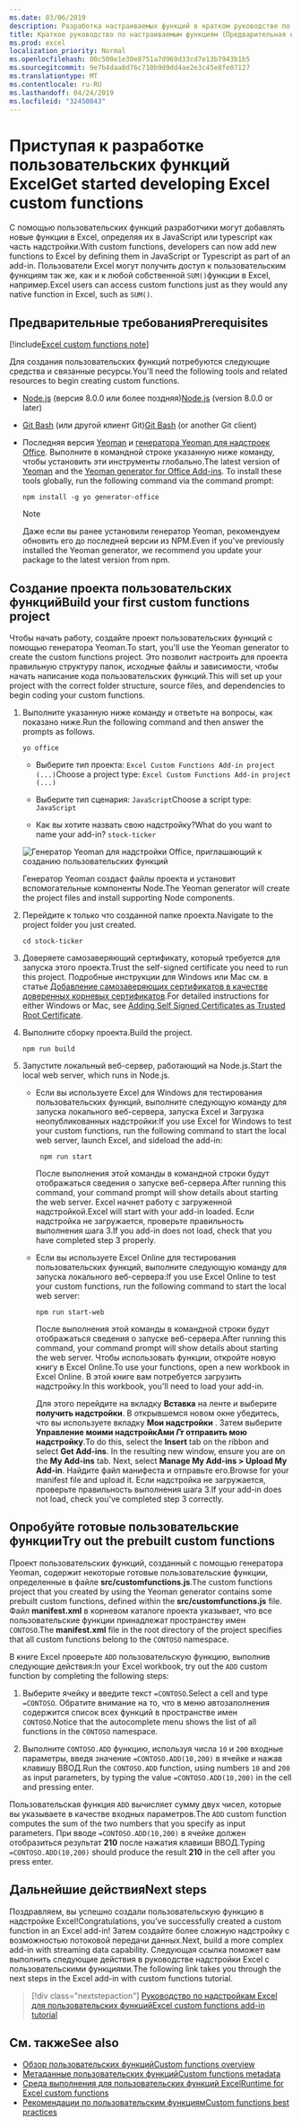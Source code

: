 ```yaml
---
ms.date: 03/06/2019
description: Разработка настраиваемых функций в кратком руководстве по Excel.
title: Краткое руководство по настраиваемым функциям (Предварительная версия)
ms.prod: excel
localization_priority: Normal
ms.openlocfilehash: 80c500e1e30e8751a7d969d33cd7e13b7943b1b5
ms.sourcegitcommit: 9e7b4daa8d76c710b9d9dd4ae2e3c45e8fe07127
ms.translationtype: MT
ms.contentlocale: ru-RU
ms.lasthandoff: 04/24/2019
ms.locfileid: "32450843"
---
```

# <a name="get-started-developing-excel-custom-functions"></a><span data-ttu-id="07fb9-103">Приступая к разработке пользовательских функций Excel</span><span class="sxs-lookup"><span data-stu-id="07fb9-103">Get started developing Excel custom functions</span></span>

<span data-ttu-id="07fb9-104">С помощью пользовательских функций разработчики могут добавлять новые функции в Excel, определяя их в JavaScript или typescript как часть надстройки.</span><span class="sxs-lookup"><span data-stu-id="07fb9-104">With custom functions, developers can now add new functions to Excel by defining them in JavaScript or Typescript as part of an add-in.</span></span> <span data-ttu-id="07fb9-105">Пользователи Excel могут получить доступ к пользовательским функциям так же, как и к любой собственной `SUM()`функции в Excel, например.</span><span class="sxs-lookup"><span data-stu-id="07fb9-105">Excel users can access custom functions just as they would any native function in Excel, such as `SUM()`.</span></span>

## <a name="prerequisites"></a><span data-ttu-id="07fb9-106">Предварительные требования</span><span class="sxs-lookup"><span data-stu-id="07fb9-106">Prerequisites</span></span>

[!include[Excel custom functions note](../includes/excel-custom-functions-note.md)]

<span data-ttu-id="07fb9-107">Для создания пользовательских функций потребуются следующие средства и связанные ресурсы.</span><span class="sxs-lookup"><span data-stu-id="07fb9-107">You'll need the following tools and related resources to begin creating custom functions.</span></span>

- <span data-ttu-id="07fb9-108">[Node.js](https://nodejs.org/en/) (версия 8.0.0 или более поздняя)</span><span class="sxs-lookup"><span data-stu-id="07fb9-108">[Node.js](https://nodejs.org/en/) (version 8.0.0 or later)</span></span>

- <span data-ttu-id="07fb9-109">[Git Bash](https://git-scm.com/downloads) (или другой клиент Git)</span><span class="sxs-lookup"><span data-stu-id="07fb9-109">[Git Bash](https://git-scm.com/downloads) (or another Git client)</span></span>

- <span data-ttu-id="07fb9-110">Последняя версия [Yeoman](https://yeoman.io/) и [генератора Yeoman для надстроек Office](https://www.npmjs.com/package/generator-office). Выполните в командной строке указанную ниже команду, чтобы установить эти инструменты глобально.</span><span class="sxs-lookup"><span data-stu-id="07fb9-110">The latest version of [Yeoman](https://yeoman.io/) and the [Yeoman generator for Office Add-ins](https://www.npmjs.com/package/generator-office). To install these tools globally, run the following command via the command prompt:</span></span>

    ```
    npm install -g yo generator-office
    ```

    > [!NOTE]
    > <span data-ttu-id="07fb9-111">Даже если вы ранее установили генератор Yeoman, рекомендуем обновить его до последней версии из NPM.</span><span class="sxs-lookup"><span data-stu-id="07fb9-111">Even if you've previously installed the Yeoman generator, we recommend you update your package to the latest version from npm.</span></span>

## <a name="build-your-first-custom-functions-project"></a><span data-ttu-id="07fb9-112">Создание проекта пользовательских функций</span><span class="sxs-lookup"><span data-stu-id="07fb9-112">Build your first custom functions project</span></span>

<span data-ttu-id="07fb9-113">Чтобы начать работу, создайте проект пользовательских функций с помощью генератора Yeoman.</span><span class="sxs-lookup"><span data-stu-id="07fb9-113">To start, you'll use the Yeoman generator to create the custom functions project.</span></span> <span data-ttu-id="07fb9-114">Это позволит настроить для проекта правильную структуру папок, исходные файлы и зависимости, чтобы начать написание кода пользовательских функций.</span><span class="sxs-lookup"><span data-stu-id="07fb9-114">This will set up your project with the correct folder structure, source files, and dependencies to begin coding your custom functions.</span></span>

1. <span data-ttu-id="07fb9-115">Выполните указанную ниже команду и ответьте на вопросы, как показано ниже.</span><span class="sxs-lookup"><span data-stu-id="07fb9-115">Run the following command and then answer the prompts as follows.</span></span>

    ```
    yo office
    ```

    - <span data-ttu-id="07fb9-116">Выберите тип проекта: `Excel Custom Functions Add-in project (...)`</span><span class="sxs-lookup"><span data-stu-id="07fb9-116">Choose a project type: `Excel Custom Functions Add-in project (...)`</span></span>

    - <span data-ttu-id="07fb9-117">Выберите тип сценария: `JavaScript`</span><span class="sxs-lookup"><span data-stu-id="07fb9-117">Choose a script type: `JavaScript`</span></span>

    - <span data-ttu-id="07fb9-118">Как вы хотите назвать свою надстройку?</span><span class="sxs-lookup"><span data-stu-id="07fb9-118">What do you want to name your add-in?</span></span> `stock-ticker`

    ![Генератор Yeoman для надстройки Office, приглашающий к созданию пользовательских функций](../images/12-10-fork-cf-pic.jpg)

    <span data-ttu-id="07fb9-120">Генератор Yeoman создаст файлы проекта и установит вспомогательные компоненты Node.</span><span class="sxs-lookup"><span data-stu-id="07fb9-120">The Yeoman generator will create the project files and install supporting Node components.</span></span>

2. <span data-ttu-id="07fb9-121">Перейдите к только что созданной папке проекта.</span><span class="sxs-lookup"><span data-stu-id="07fb9-121">Navigate to the project folder you just created.</span></span>

    ```
    cd stock-ticker
    ```

3. <span data-ttu-id="07fb9-122">Доверяете самозаверяющий сертификату, который требуется для запуска этого проекта.</span><span class="sxs-lookup"><span data-stu-id="07fb9-122">Trust the self-signed certificate you need to run this project.</span></span> <span data-ttu-id="07fb9-123">Подробные инструкции для Windows или Mac см. в статье [Добавление самозаверяющих сертификатов в качестве доверенных корневых сертификатов](https://github.com/OfficeDev/generator-office/blob/master/src/docs/ssl.md).</span><span class="sxs-lookup"><span data-stu-id="07fb9-123">For detailed instructions for either Windows or Mac, see [Adding Self Signed Certificates as Trusted Root Certificate](https://github.com/OfficeDev/generator-office/blob/master/src/docs/ssl.md).</span></span>  

4. <span data-ttu-id="07fb9-124">Выполните сборку проекта.</span><span class="sxs-lookup"><span data-stu-id="07fb9-124">Build the project.</span></span>

    ```
    npm run build
    ```

5. <span data-ttu-id="07fb9-125">Запустите локальный веб-сервер, работающий на Node.js.</span><span class="sxs-lookup"><span data-stu-id="07fb9-125">Start the local web server, which runs in Node.js.</span></span>

    - <span data-ttu-id="07fb9-126">Если вы используете Excel для Windows для тестирования пользовательских функций, выполните следующую команду для запуска локального веб-сервера, запуска Excel и Загрузка неопубликованных надстройки:</span><span class="sxs-lookup"><span data-stu-id="07fb9-126">If you use Excel for Windows to test your custom functions, run the following command to start the local web server, launch Excel, and sideload the add-in:</span></span>

        ```
         npm run start
        ```
        <span data-ttu-id="07fb9-127">После выполнения этой команды в командной строки будут отображаться сведения о запуске веб-сервера.</span><span class="sxs-lookup"><span data-stu-id="07fb9-127">After running this command, your command prompt will show details about starting the web server.</span></span> <span data-ttu-id="07fb9-128">Excel начнет работу с загруженной надстройкой.</span><span class="sxs-lookup"><span data-stu-id="07fb9-128">Excel will start with your add-in loaded.</span></span> <span data-ttu-id="07fb9-129">Если надстройка не загружается, проверьте правильность выполнения шага 3.</span><span class="sxs-lookup"><span data-stu-id="07fb9-129">If you add-in does not load, check that you have completed step 3 properly.</span></span>

    - <span data-ttu-id="07fb9-130">Если вы используете Excel Online для тестирования пользовательских функций, выполните следующую команду для запуска локального веб-сервера:</span><span class="sxs-lookup"><span data-stu-id="07fb9-130">If you use Excel Online to test your custom functions, run the following command to start the local web server:</span></span>

        ```
        npm run start-web
        ```

         <span data-ttu-id="07fb9-131">После выполнения этой команды в командной строки будут отображаться сведения о запуске веб-сервера.</span><span class="sxs-lookup"><span data-stu-id="07fb9-131">After running this command, your command prompt will show details about starting the web server.</span></span> <span data-ttu-id="07fb9-132">Чтобы использовать функции, откройте новую книгу в Excel Online.</span><span class="sxs-lookup"><span data-stu-id="07fb9-132">To use your functions, open a new workbook in Excel Online.</span></span> <span data-ttu-id="07fb9-133">В этой книге вам потребуется загрузить надстройку.</span><span class="sxs-lookup"><span data-stu-id="07fb9-133">In this workbook, you'll need to load your add-in.</span></span> 

        <span data-ttu-id="07fb9-134">Для этого перейдите на вкладку **Вставка** на ленте и выберите **получить надстройки**. В открывшемся новом окне убедитесь, что вы используете вкладку **Мои надстройки** . Затем выберите **Управление моими надстройкАми _Гт_ отправить мою надстройку**.</span><span class="sxs-lookup"><span data-stu-id="07fb9-134">To do this, select the **Insert** tab on the ribbon and select **Get Add-ins**. In the resulting new window, ensure you are on the **My Add-ins** tab. Next, select **Manage My Add-ins > Upload My Add-in**.</span></span> <span data-ttu-id="07fb9-135">Найдите файл манифеста и отправьте его.</span><span class="sxs-lookup"><span data-stu-id="07fb9-135">Browse for your manifest file and upload it.</span></span> <span data-ttu-id="07fb9-136">Если надстройка не загружается, проверьте правильность выполнения шага 3.</span><span class="sxs-lookup"><span data-stu-id="07fb9-136">If your add-in does not load, check you've completed step 3 correctly.</span></span>

## <a name="try-out-the-prebuilt-custom-functions"></a><span data-ttu-id="07fb9-137">Опробуйте готовые пользовательские функции</span><span class="sxs-lookup"><span data-stu-id="07fb9-137">Try out the prebuilt custom functions</span></span>

<span data-ttu-id="07fb9-138">Проект пользовательских функций, созданный с помощью генератора Yeoman, содержит некоторые готовые пользовательские функции, определенные в файле **src/customfunctions.js**.</span><span class="sxs-lookup"><span data-stu-id="07fb9-138">The custom functions project that you created by using the Yeoman generator contains some prebuilt custom functions, defined within the **src/customfunctions.js** file.</span></span> <span data-ttu-id="07fb9-139">Файл **manifest.xml** в корневом каталоге проекта указывает, что все пользовательские функции принадлежат пространству имен `CONTOSO`.</span><span class="sxs-lookup"><span data-stu-id="07fb9-139">The **manifest.xml** file in the root directory of the project specifies that all custom functions belong to the `CONTOSO` namespace.</span></span>

<span data-ttu-id="07fb9-140">В книге Excel проверьте `ADD` пользовательскую функцию, выполнив следующие действия:</span><span class="sxs-lookup"><span data-stu-id="07fb9-140">In your Excel workbook, try out the `ADD` custom function by completing the following steps:</span></span>

1. <span data-ttu-id="07fb9-141">Выберите ячейку и введите текст `=CONTOSO`.</span><span class="sxs-lookup"><span data-stu-id="07fb9-141">Select a cell and type `=CONTOSO`.</span></span> <span data-ttu-id="07fb9-142">Обратите внимание на то, что в меню автозаполнения содержится список всех функций в пространстве имен `CONTOSO`.</span><span class="sxs-lookup"><span data-stu-id="07fb9-142">Notice that the autocomplete menu shows the list of all functions in the `CONTOSO` namespace.</span></span>

2. <span data-ttu-id="07fb9-143">Выполните `CONTOSO.ADD` функцию, используя числа `10` и `200` входные параметры, введя значение `=CONTOSO.ADD(10,200)` в ячейке и нажав клавишу ВВОД.</span><span class="sxs-lookup"><span data-stu-id="07fb9-143">Run the `CONTOSO.ADD` function, using numbers `10` and `200` as input parameters, by typing the value `=CONTOSO.ADD(10,200)` in the cell and pressing enter.</span></span>

<span data-ttu-id="07fb9-144">Пользовательская функция `ADD` вычисляет сумму двух чисел, которые вы указываете в качестве входных параметров.</span><span class="sxs-lookup"><span data-stu-id="07fb9-144">The `ADD` custom function computes the sum of the two numbers that you specify as input parameters.</span></span> <span data-ttu-id="07fb9-145">При вводе `=CONTOSO.ADD(10,200)` в ячейке должен отобразиться результат **210** после нажатия клавиши ВВОД.</span><span class="sxs-lookup"><span data-stu-id="07fb9-145">Typing `=CONTOSO.ADD(10,200)` should produce the result **210** in the cell after you press enter.</span></span>

## <a name="next-steps"></a><span data-ttu-id="07fb9-146">Дальнейшие действия</span><span class="sxs-lookup"><span data-stu-id="07fb9-146">Next steps</span></span>

<span data-ttu-id="07fb9-147">Поздравляем, вы успешно создали пользовательскую функцию в надстройке Excel!</span><span class="sxs-lookup"><span data-stu-id="07fb9-147">Congratulations, you've successfully created a custom function in an Excel add-in!</span></span> <span data-ttu-id="07fb9-148">Затем создайте более сложную надстройку с возможностью потоковой передачи данных.</span><span class="sxs-lookup"><span data-stu-id="07fb9-148">Next, build a more complex add-in with streaming data capability.</span></span> <span data-ttu-id="07fb9-149">Следующая ссылка поможет вам выполнить следующие действия в руководстве надстройки Excel с пользовательскими функциями.</span><span class="sxs-lookup"><span data-stu-id="07fb9-149">The following link takes you through the next steps in the Excel add-in with custom functions tutorial.</span></span>

> [!div class="nextstepaction"]
> [<span data-ttu-id="07fb9-150">Руководство по надстройкам Excel для пользовательских функций</span><span class="sxs-lookup"><span data-stu-id="07fb9-150">Excel custom functions add-in tutorial</span></span>](../tutorials/excel-tutorial-create-custom-functions.md#create-a-custom-function-that-requests-data-from-the-web
)

## <a name="see-also"></a><span data-ttu-id="07fb9-151">См. также</span><span class="sxs-lookup"><span data-stu-id="07fb9-151">See also</span></span>

* [<span data-ttu-id="07fb9-152">Обзор пользовательских функций</span><span class="sxs-lookup"><span data-stu-id="07fb9-152">Custom functions overview</span></span>](../excel/custom-functions-overview.md)
* [<span data-ttu-id="07fb9-153">Метаданные пользовательских функций</span><span class="sxs-lookup"><span data-stu-id="07fb9-153">Custom functions metadata</span></span>](../excel/custom-functions-json.md)
* [<span data-ttu-id="07fb9-154">Среда выполнения для пользовательских функций Excel</span><span class="sxs-lookup"><span data-stu-id="07fb9-154">Runtime for Excel custom functions</span></span>](../excel/custom-functions-runtime.md)
* [<span data-ttu-id="07fb9-155">Рекомендации по пользовательским функциям</span><span class="sxs-lookup"><span data-stu-id="07fb9-155">Custom functions best practices</span></span>](../excel/custom-functions-best-practices.md)
